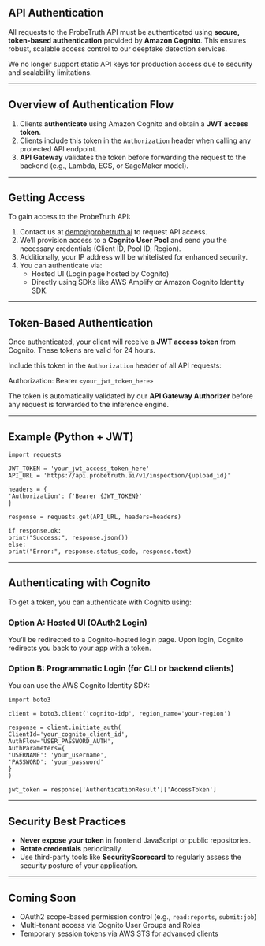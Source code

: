 ## API Authentication

All requests to the ProbeTruth API must be authenticated using **secure, token-based authentication** provided by **Amazon Cognito**. This ensures robust, scalable access control to our deepfake detection services.

We no longer support static API keys for production access due to security and scalability limitations.

---

##  Overview of Authentication Flow

1. Clients **authenticate** using Amazon Cognito and obtain a **JWT access token**.
2. Clients include this token in the `Authorization` header when calling any protected API endpoint.
3. **API Gateway** validates the token before forwarding the request to the backend (e.g., Lambda, ECS, or SageMaker model).

---

## Getting Access

To gain access to the ProbeTruth API:

1. Contact us at [demo@probetruth.ai](mailto:demo@probetruth.ai) to request API access.
2. We’ll provision access to a **Cognito User Pool** and send you the necessary credentials (Client ID, Pool ID, Region).
3. Additionally, your IP address will be whitelisted for enhanced security.
4. You can authenticate via:
    - Hosted UI (Login page hosted by Cognito)
    - Directly using SDKs like AWS Amplify or Amazon Cognito Identity SDK.

---

## Token-Based Authentication

Once authenticated, your client will receive a **JWT access token** from Cognito. These tokens are valid for 24 hours.

Include this token in the `Authorization` header of all API requests:

Authorization: Bearer `<your_jwt_token_here>`

The token is automatically validated by our **API Gateway Authorizer** before any request is forwarded to the inference engine.

---

## Example (Python + JWT)
```
import requests

JWT_TOKEN = 'your_jwt_access_token_here'
API_URL = 'https://api.probetruth.ai/v1/inspection/{upload_id}'

headers = {
'Authorization': f'Bearer {JWT_TOKEN}'
}

response = requests.get(API_URL, headers=headers)

if response.ok:
print("Success:", response.json())
else:
print("Error:", response.status_code, response.text)
```
---
## Authenticating with Cognito

To get a token, you can authenticate with Cognito using:

### Option A: Hosted UI (OAuth2 Login)

You’ll be redirected to a Cognito-hosted login page. Upon login, Cognito redirects you back to your app with a token.

### Option B: Programmatic Login (for CLI or backend clients)

You can use the AWS Cognito Identity SDK:
```
import boto3

client = boto3.client('cognito-idp', region_name='your-region')

response = client.initiate_auth(
ClientId='your_cognito_client_id',
AuthFlow='USER_PASSWORD_AUTH',
AuthParameters={
'USERNAME': 'your_username',
'PASSWORD': 'your_password'
}
)

jwt_token = response['AuthenticationResult']['AccessToken']
```
---

## Security Best Practices

- **Never expose your token** in frontend JavaScript or public repositories.
- **Rotate credentials** periodically.
- Use third-party tools like **SecurityScorecard** to regularly assess the security posture of your application.

---

## Coming Soon

- OAuth2 scope-based permission control (e.g., `read:reports`, `submit:job`)
- Multi-tenant access via Cognito User Groups and Roles
- Temporary session tokens via AWS STS for advanced clients